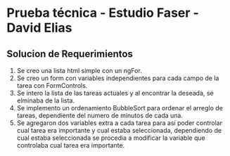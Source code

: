 # Prueba técnica - Estudio Faser - David Elias
## Solucion de Requerimientos
1. Se creo una lista html simple con un ngFor.
2. Se creo un form con variables independientes para cada campo de la tarea con FormControls.
3. Se intero la lista de las tareas actuales y al encontrar la deseada, se elminaba de la lista.
4. Se implemento un ordenamiento BubbleSort para ordenar el arreglo de tareas, dependiente del numero de minutos de cada una.
5. Se agregaron dos variables extra a cada tarea para asi poder controlar cual tarea era importante y cual estaba seleccionada, dependiendo de cual estaba seleccionada se procedia a modificar la variable que controlaba cual tarea era importante.
